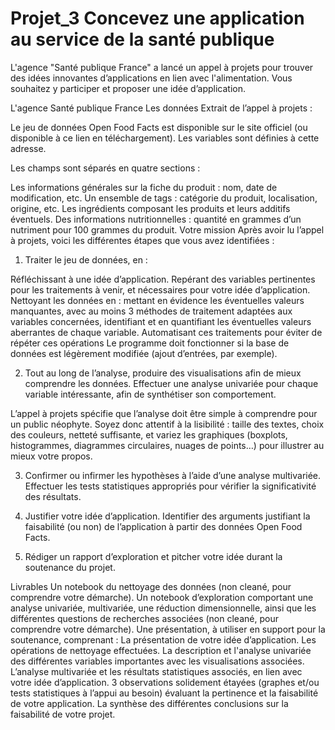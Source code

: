 # Projet_3 Concevez une application au service de la santé publique
 
L'agence "Santé publique France" a lancé un appel à projets pour trouver des idées innovantes d’applications en lien avec l'alimentation. Vous souhaitez y participer et proposer une idée d’application.

L'agence Santé publique France
Les données
Extrait de l’appel à projets :

Le jeu de données Open Food Facts est disponible sur le site officiel (ou disponible à ce lien en téléchargement). Les variables sont définies à cette adresse.

Les champs sont séparés en quatre sections :

Les informations générales sur la fiche du produit : nom, date de modification, etc.
Un ensemble de tags : catégorie du produit, localisation, origine, etc.
Les ingrédients composant les produits et leurs additifs éventuels.
Des informations nutritionnelles : quantité en grammes d’un nutriment pour 100 grammes du produit.
Votre mission
Après avoir lu l’appel à projets, voici les différentes étapes que vous avez identifiées :

1) Traiter le jeu de données, en :

Réfléchissant à une idée d’application.
Repérant des variables pertinentes pour les traitements à venir, et nécessaires pour votre idée d’application.
Nettoyant les données en :
mettant en évidence les éventuelles valeurs manquantes, avec au moins 3 méthodes de traitement adaptées aux variables concernées,
identifiant et en quantifiant les éventuelles valeurs aberrantes de chaque variable.
Automatisant ces traitements pour éviter de répéter ces opérations
Le programme doit fonctionner si la base de données est légèrement modifiée (ajout d’entrées, par exemple).

2) Tout au long de l’analyse, produire des visualisations afin de mieux comprendre les données. Effectuer une analyse univariée pour chaque variable intéressante, afin de synthétiser son comportement.

L’appel à projets spécifie que l’analyse doit être simple à comprendre pour un public néophyte. Soyez donc attentif à la lisibilité : taille des textes, choix des couleurs, netteté suffisante, et variez les graphiques (boxplots, histogrammes, diagrammes circulaires, nuages de points…) pour illustrer au mieux votre propos.

3) Confirmer ou infirmer les hypothèses à l’aide d’une analyse multivariée. Effectuer les tests statistiques appropriés pour vérifier la significativité des résultats.

4) Justifier votre idée d’application. Identifier des arguments justifiant la faisabilité (ou non) de l’application à partir des données Open Food Facts.

5) Rédiger un rapport d’exploration et pitcher votre idée durant la soutenance du projet.

 Livrables
Un notebook du nettoyage des données (non cleané, pour comprendre votre démarche). 
Un notebook d’exploration comportant une analyse univariée, multivariée, une réduction dimensionnelle, ainsi que les différentes questions de recherches associées (non cleané, pour comprendre votre démarche).
Une présentation, à utiliser en support pour la soutenance, comprenant :
La présentation de votre idée d’application.
Les opérations de nettoyage effectuées.
La description et l'analyse univariée des différentes variables importantes avec les visualisations associées.
L’analyse multivariée et les résultats statistiques associés, en lien avec votre idée d’application.
3 observations solidement étayées (graphes et/ou tests statistiques à l’appui au besoin) évaluant la pertinence et la faisabilité de votre application.
La synthèse des différentes conclusions sur la faisabilité de votre projet.
